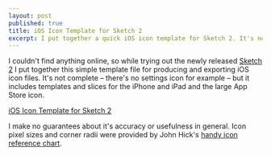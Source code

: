 ```yaml
---
layout: post
published: true
title: iOS Icon Template for Sketch 2
excerpt: I put together a quick iOS icon template for Sketch 2. It's not complete but it includes templates and slices for the iPhone and iPad and the large App Store icon.
---
```


I couldn't find anything online, so while trying out the newly released [Sketch 2](http://bohemiancoding.com/sketch/) I put together this simple template file for producing and exporting iOS icon files. It's not complete – there's no settings icon for example – but it includes templates and slices for the iPhone and iPad and the large App Store icon.

[iOS Icon Template for Sketch 2](http://cl.ly/2v3u2b1V0l1t1D3Y1k1x)

I make no guarantees about it's accuracy or usefulness in general. Icon pixel sizes and corner radii were provided by John Hick's [handy icon reference chart](http://iconhandbook.co.uk/reference/chart/ios/).


